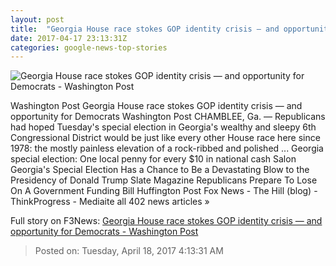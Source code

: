 ```yaml
---
layout: post
title:  "Georgia House race stokes GOP identity crisis — and opportunity for Democrats - Washington Post"
date: 2017-04-17 23:13:31Z
categories: google-news-top-stories
---
```


![Georgia House race stokes GOP identity crisis — and opportunity for Democrats - Washington Post](https://img.washingtonpost.com/rf/image_1484w/2010-2019/WashingtonPost/2017/04/17/National-Politics/Images/669514938-3896.jpg)

Washington Post Georgia House race stokes GOP identity crisis — and opportunity for Democrats Washington Post CHAMBLEE, Ga. — Republicans had hoped Tuesday's special election in Georgia's wealthy and sleepy 6th Congressional District would be just like every other House race here since 1978: the mostly painless elevation of a rock-ribbed and polished ... Georgia special election: One local penny for every $10 in national cash Salon Georgia's Special Election Has a Chance to Be a Devastating Blow to the Presidency of Donald Trump Slate Magazine Republicans Prepare To Lose On A Government Funding Bill Huffington Post Fox News - The Hill (blog) - ThinkProgress - Mediaite all 402 news articles »


Full story on F3News: [Georgia House race stokes GOP identity crisis — and opportunity for Democrats - Washington Post](http://www.f3nws.com/n/yKYhxG)

> Posted on: Tuesday, April 18, 2017 4:13:31 AM

